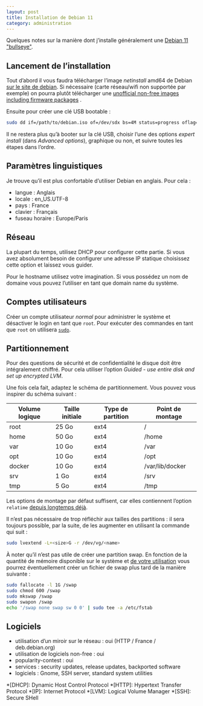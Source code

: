 ```yaml
---
layout: post
title: Installation de Debian 11
category: administration
---
```


Quelques notes sur la manière dont j’installe généralement
une [Debian 11 "bullseye"](https://www.debian.org/News/2021/20210814.html).

## Lancement de l’installation

Tout d’abord il vous faudra télécharger l’image _netinstall_ amd64 de
Debian [sur le site de debian](https://www.debian.org/distrib/netinst). Si nécessaire (carte réseau/wifi non supportée
par exemple) on pourra plutôt télécharger une
[unofficial non-free images including firmware packages](https://cdimage.debian.org/cdimage/unofficial/non-free/cd-including-firmware/)
.

Ensuite pour créer une clé USB bootable :

```bash
sudo dd if=/path/to/debian.iso of=/dev/sdx bs=4M status=progress oflag=sync
```

Il ne restera plus qu’à booter sur la clé USB, choisir l’une des options _expert install_ (dans _Advanced options_),
graphique ou non, et suivre toutes les étapes dans l’ordre.

## Paramètres linguistiques

Je trouve qu’il est plus confortable d’utiliser Debian en anglais. Pour cela :

* langue : Anglais
* locale : en_US.UTF-8
* pays : France
* clavier : Français
* fuseau horaire : Europe/Paris

## Réseau

La plupart du temps, utilisez DHCP pour configurer cette partie. Si vous avez absolument besoin de configurer une adresse
IP statique choisissez cette option et laissez vous guider.

Pour le hostname utilisez votre imagination. Si vous possédez un nom de domaine vous pouvez l’utiliser en tant que
domain name du système.

## Comptes utilisateurs

Créer un compte utilisateur _normal_ pour administrer le système et désactiver le login en tant que
`root`. Pour exécuter des commandes en tant que `root` on utilisera [`sudo`](https://wikipedia.org/wiki/Sudo).

## Partitionnement

Pour des questions de sécurité et de confidentialité le disque doit être intégralement chiffré. Pour cela utiliser
l’option _Guided - use entire disk and set up encrypted LVM_.

Une fois cela fait, adaptez le schéma de partitionnement. Vous pouvez vous inspirer du schéma suivant :

| Volume logique | Taille initiale | Type de partition | Point de montage    |
|----------------|-----------------|-------------------|---------------------|
| root           | 25 Go           | ext4              | /                   |
| home           | 50 Go           | ext4              | /home               |
| var            | 10 Go           | ext4              | /var                |
| opt            | 10 Go           | ext4              | /opt                |
| docker         | 10 Go           | ext4              | /var/lib/docker     |
| srv            | 1 Go            | ext4              | /srv                |
| tmp            | 5 Go            | ext4              | /tmp                |

Les options de montage par défaut suffisent, car elles contiennent l’option `relatime`
[depuis longtemps déjà](https://unix.stackexchange.com/questions/17844/when-was-relatime-made-the-default).

Il n’est pas nécessaire de trop réfléchir aux tailles des partitions : il sera toujours possible, par la suite, de les
augmenter en utilisant la commande qui suit :

```bash
sudo lvextend -L+<size>G -r /dev/vg/<name>
```

À noter qu’il n’est pas utile de créer une partition swap. En fonction de la quantité de mémoire disponible sur le
système et [de votre utilisation](https://wiki.debian.org/Swap) vous pourrez éventuellement créer un fichier de swap
plus tard de la manière suivante :

```bash
sudo fallocate -l 1G /swap
sudo chmod 600 /swap
sudo mkswap /swap
sudo swapon /swap
echo '/swap none swap sw 0 0' | sudo tee -a /etc/fstab
```

## Logiciels

* utilisation d’un miroir sur le réseau : oui (HTTP / France / deb.debian.org)
* utilisation de logiciels non-free : oui
* popularity-contest : oui
* services : security updates, release updates, backported software
* logiciels : Gnome, SSH server, standard system utilities

*[DHCP]: Dynamic Host Control Protocol
*[HTTP]: Hypertext Transfer Protocol
*[IP]: Internet Protocol
*[LVM]: Logical Volume Manager
*[SSH]: Secure SHell
